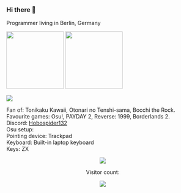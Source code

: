 ### Hi there 👋

Programmer living in Berlin, Germany<br>
<p align="left">
  <img height="150px" src="https://github-readme-stats.vercel.app/api?username=hobospider132&layout=compact&show_icons=true&theme=tokyonight">
  <img height="150px" src="https://github-readme-stats.vercel.app/api/top-langs/?username=hobospider132&layout=compact&show_icons=true&theme=tokyonight">
</p>
<img src="http://github-profile-summary-cards.vercel.app/api/cards/profile-details?username=hobospider132&theme=tokyonight">

Fan of: Tonikaku Kawaii, Otonari no Tenshi-sama, Bocchi the Rock. <br>
Favourite games: Osu!, PAYDAY 2, Reverse: 1999, Borderlands 2. <br>
Discord: <a href="https://www.discord.com/users/649892152398315540">Hobospider132</a> <br>
Osu setup: <br>
Pointing device: Trackpad <br>
Keyboard: Built-in laptop keyboard <br>
Keys: ZX
<p align="center"><a href="https://osu.ppy.sh/users/Hobospider132"><img src="https://osu-sig.vercel.app/card?user=Hobospider132&mode=std&lang=en&round_avatar=true&animation=true&hue=200&skills=true"></a></p>

<p align="center">Visitor count: </p>
<p align="center"><img src="https://profile-counter.glitch.me/Hobospider132/count.svg"></p>
